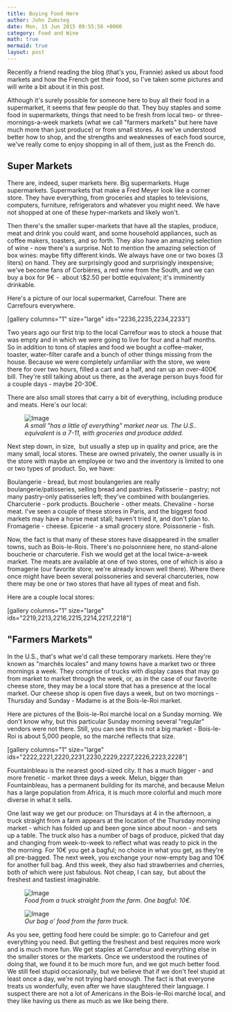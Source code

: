 ```yaml
---
title: Buying Food Here
author: John Zumsteg
date: Mon, 15 Jun 2015 09:55:56 +0000
category: Food and Wine
math: true
mermaid: true
layout: post
---
```

Recently a friend reading the blog (that's you, Frannie)&nbsp;asked us about food markets and how the French get their food, so I've taken some pictures and will write a bit about it in this post.

Although it's surely&nbsp;possible for someone here to buy all their food in a supermarket, it seems that few people do&nbsp;that. They&nbsp;buy staples and some food in supermarkets, things that need to be fresh&nbsp;from local two- or three-mornings-a-week markets (what we call "farmers markets" but here have much more than just produce) or from&nbsp;small stores. As we've understood better how to shop, and the strengths and weaknesses of each food source, we've really come to enjoy shopping in all of them, just as the French do.
<h2>Super Markets</h2>
There are, indeed, super markets here. Big supermarkets. Huge supermarkets. Supermarkets that make a Fred Meyer look like a corner store. They have everything, from groceries and staples to televisions, computers, furniture, refrigerators and whatever you might need. We have not shopped at one of these hyper-markets and likely won't.

Then there's the smaller super-markets that have all the staples, produce, meat and drink you could want, and some household appliances, such as coffee makers, toasters, and so forth. They also have an amazing selection of wine - now there's a surprise. Not to mention the amazing selection of box wines: maybe fifty different kinds. We always have one or two boxes (3 liters) on hand. They are surprisingly good and surprisingly inexpensive; we've become fans of Corbières, a red wine from the South, and we can buy a box for 9€ - &nbsp;about \\$2.50 per bottle equivalent; it's imminently drinkable.

Here's a picture of our local supermarket, Carrefour. There are Carrefours&nbsp;everywhere.

[gallery columns="1" size="large" ids="2236,2235,2234,2233"]

Two years ago our first trip to the local Carrefour was to stock a house that was empty and in which we were going to live for four and a half months. So in addition to tons of staples and food we&nbsp;bought a coffee-maker, toaster, water-filter carafe&nbsp;and a bunch of other things missing from the house. Because we were completely unfamiliar with the store, we were there&nbsp;for over two hours, filled a cart and a half, and ran up an over-400€ bill. They're still talking about us there, as the average person buys food for a couple days - maybe 20-30€.

There are also small stores that carry a bit of everything, including produce and meats. Here's our local:

<figure class = "landscape">
	<img src="{{"/assets/images/2015/06/20150612_DSC05388.jpg" | prepend: site.baseurl | prepend: site.url }}" alt="Image" />
	<figcaption><em>A small "has a little of everything" market near us. The U.S.. equivalent is a 7-11, with groceries and produce added.</em></figcaption>
</figure>



Next step down, in size, &nbsp;but usually a step up in quality and price, are the many small, local stores. These are owned privately, the owner usually is in the store with maybe an employee or two and the inventory is limited to one or two types of product. So, we have:

Boulangerie - bread, but most boulangeries are really boulangerie/patisseries, selling bread and pastries.
Patisserie - pastry; not many pastry-only patisseries left; they've combined with boulangeries.
Charcuterie - pork products.
Boucherie - other meats.
Chevaline - horse meat. I've seen a couple of these stores in Paris, and the biggest food markets may have a horse meat stall; haven't tried it, and don't plan to.
Fromagerie - cheese.
Epicerie -&nbsp;a small grocery store.
Poissonerie - fish.

Now, the fact is that many of these stores have disappeared in the smaller towns, such as Bois-le-Rois. There's no poisonniere here, no stand-alone boucherie or charcuterie. Fish we would get at the local twice-a-week market. The meats are available at one of two stores, one of which is also a fromagerie (our favorite store; we're already known well there). Where there once might have been several poissoneries and several charcuteries, now there may be one or two stores that have all types of meat and fish.

Here are a couple local stores:

[gallery columns="1" size="large" ids="2219,2213,2216,2215,2214,2217,2218"]
<h2>"Farmers Markets"</h2>
In the U.S., that's what we'd call these temporary markets. Here they're known as "marchés locales" and many towns have a market&nbsp;two or three mornings a week. They comprise of trucks with display cases&nbsp;that may go from market to market through the week, or, as in the case of our favorite cheese store, they may be a local store that has a presence at the local market. Our cheese shop is open five days&nbsp;a week, but on two mornings - Thursday and Sunday - Madame is&nbsp;at the Bois-le-Roi market.

Here are pictures of the Bois-le-Roi marché local&nbsp;on a Sunday morning. We don't know why, but this particular Sunday morning several "regular" vendors were not there. Still, you can see this is not a big market - Bois-le-Roi is about 5,000 people, so the marché reflects that size.

[gallery columns="1" size="large" ids="2222,2221,2220,2231,2230,2229,2227,2226,2223,2228"]

Fountainbleau is the nearest good-sized city. It has a much bigger - and more frenetic - market three days a week. Melun, bigger than Fountainbleau, has a permanent building for its marché, and because Melun has a large population from Africa, it is much more colorful and much more diverse in what it sells.

One last way we get our produce: on Thursdays at 4 in the afternoon, a truck straight from a farm appears at the location of the Thursday morning market - which has folded up and been gone since about noon - and sets up a table. The truck also has a number of bags of produce, picked that day and changing from week-to-week to reflect what was ready to pick in the the morning. For 10€ you get a bagful; no choice in what you get, as they're all pre-bagged. The next week, you exchange your now-empty bag and 10€ for another full bag. And this week, they also had strawberries and cherries, both of which were just fabulous. Not cheap, I can say, &nbsp;but about the freshest and tastiest imaginable.

<figure class = "landscape">
	<img src="{{"/assets/images/2015/06/20150611_DSC05383.jpg" | prepend: site.baseurl | prepend: site.url }}" alt="Image" />
	<figcaption><em>Food from a truck straight from the farm. One bagful: 10€.</em></figcaption>
</figure>



<figure class = "landscape">
	<img src="{{"/assets/images/2015/06/20150611_DSC05387.jpg" | prepend: site.baseurl | prepend: site.url }}" alt="Image" />
	<figcaption><em>Our bag o' food from the farm truck.</em></figcaption>
</figure>



As you see, getting food here could be simple: go to Carrefour and get everything you need. But getting the freshest and best requires more work and is much more fun. We get staples at Carrefour and everything else in the smaller stores or the markets. Once we understood the routines of doing that, we found it to be much more fun, and we got much better food. We still feel stupid&nbsp;occasionally, but we believe that if we don't feel stupid at least&nbsp;once a day, we're not trying hard enough. The fact is that everyone treats us wonderfully, even after we have slaughtered their language. I suspect there are not a lot of Americans in the Bois-le-Roi marché local, and they like having us there as much as we like being there.
